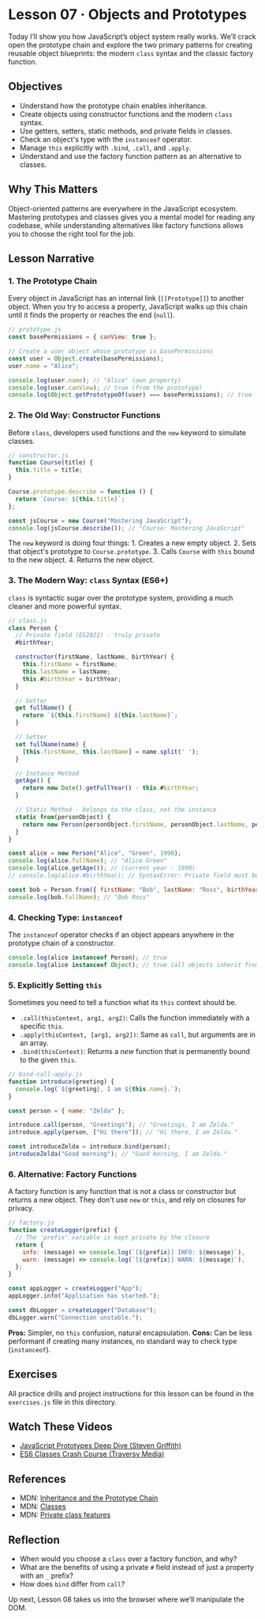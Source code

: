 # Lesson 07 · Objects and Prototypes

Today I’ll show you how JavaScript’s object system really works. We’ll crack open the prototype chain and explore the two primary patterns for creating reusable object blueprints: the modern `class` syntax and the classic factory function.

## Objectives
- Understand how the prototype chain enables inheritance.
- Create objects using constructor functions and the modern `class` syntax.
- Use getters, setters, static methods, and private fields in classes.
- Check an object's type with the `instanceof` operator.
- Manage `this` explicitly with `.bind`, `.call`, and `.apply`.
- Understand and use the factory function pattern as an alternative to classes.

## Why This Matters
Object-oriented patterns are everywhere in the JavaScript ecosystem. Mastering prototypes and classes gives you a mental model for reading any codebase, while understanding alternatives like factory functions allows you to choose the right tool for the job.

## Lesson Narrative

### 1. The Prototype Chain
Every object in JavaScript has an internal link (`[[Prototype]]`) to another object. When you try to access a property, JavaScript walks up this chain until it finds the property or reaches the end (`null`).

```javascript
// prototype.js
const basePermissions = { canView: true };

// Create a user object whose prototype is basePermissions
const user = Object.create(basePermissions);
user.name = "Alice";

console.log(user.name); // "Alice" (own property)
console.log(user.canView); // true (from the prototype)
console.log(Object.getPrototypeOf(user) === basePermissions); // true
```

### 2. The Old Way: Constructor Functions
Before `class`, developers used functions and the `new` keyword to simulate classes.

```javascript
// constructor.js
function Course(title) {
  this.title = title;
}

Course.prototype.describe = function () {
  return `Course: ${this.title}`;
};

const jsCourse = new Course("Mastering JavaScript");
console.log(jsCourse.describe()); // "Course: Mastering JavaScript"
```
The `new` keyword is doing four things: 1. Creates a new empty object. 2. Sets that object's prototype to `Course.prototype`. 3. Calls `Course` with `this` bound to the new object. 4. Returns the new object.

### 3. The Modern Way: `class` Syntax (ES6+)
`class` is syntactic sugar over the prototype system, providing a much cleaner and more powerful syntax.

```javascript
// class.js
class Person {
  // Private field (ES2022) - truly private
  #birthYear;

  constructor(firstName, lastName, birthYear) {
    this.firstName = firstName;
    this.lastName = lastName;
    this.#birthYear = birthYear;
  }

  // Getter
  get fullName() {
    return `${this.firstName} ${this.lastName}`;
  }

  // Setter
  set fullName(name) {
    [this.firstName, this.lastName] = name.split(' ');
  }

  // Instance Method
  getAge() {
    return new Date().getFullYear() - this.#birthYear;
  }

  // Static Method - belongs to the class, not the instance
  static from(personObject) {
    return new Person(personObject.firstName, personObject.lastName, personObject.birthYear);
  }
}

const alice = new Person("Alice", "Green", 1990);
console.log(alice.fullName); // "Alice Green"
console.log(alice.getAge()); // (current year - 1990)
// console.log(alice.#birthYear); // SyntaxError: Private field must be declared in an enclosing class

const bob = Person.from({ firstName: "Bob", lastName: "Ross", birthYear: 1942 });
console.log(bob.fullName); // "Bob Ross"
```

### 4. Checking Type: `instanceof`
The `instanceof` operator checks if an object appears anywhere in the prototype chain of a constructor.

```javascript
console.log(alice instanceof Person); // true
console.log(alice instanceof Object); // true (all objects inherit from Object)
```

### 5. Explicitly Setting `this`
Sometimes you need to tell a function what its `this` context should be.

- `.call(thisContext, arg1, arg2)`: Calls the function immediately with a specific `this`.
- `.apply(thisContext, [arg1, arg2])`: Same as `call`, but arguments are in an array.
- `.bind(thisContext)`: Returns a *new* function that is permanently bound to the given `this`.

```javascript
// bind-call-apply.js
function introduce(greeting) {
  console.log(`${greeting}, I am ${this.name}.`);
}

const person = { name: "Zelda" };

introduce.call(person, "Greetings"); // "Greetings, I am Zelda."
introduce.apply(person, ["Hi there"]); // "Hi there, I am Zelda."

const introduceZelda = introduce.bind(person);
introduceZelda("Good morning"); // "Good morning, I am Zelda."
```

### 6. Alternative: Factory Functions
A factory function is any function that is not a class or constructor but returns a new object. They don't use `new` or `this`, and rely on closures for privacy.

```javascript
// factory.js
function createLogger(prefix) {
  // The 'prefix' variable is kept private by the closure
  return {
    info: (message) => console.log(`[${prefix}] INFO: ${message}`),
    warn: (message) => console.log(`[${prefix}] WARN: ${message}`),
  };
}

const appLogger = createLogger("App");
appLogger.info("Application has started.");

const dbLogger = createLogger("Database");
dbLogger.warn("Connection unstable.");
```
**Pros:** Simpler, no `this` confusion, natural encapsulation.
**Cons:** Can be less performant if creating many instances, no standard way to check type (`instanceof`).

## Exercises

All practice drills and project instructions for this lesson can be found in the `exercises.js` file in this directory.

## Watch These Videos
- [JavaScript Prototypes Deep Dive (Steven Griffith)](https://www.youtube.com/watch?v=GhbhD1HR5vk)
- [ES6 Classes Crash Course (Traversy Media)](https://www.youtube.com/watch?v=3e1GHCA3GP0)

## References
- MDN: [Inheritance and the Prototype Chain](https://developer.mozilla.org/en-US/docs/Web/JavaScript/Inheritance_and_the_prototype_chain)
- MDN: [Classes](https://developer.mozilla.org/en-US/docs/Web/JavaScript/Reference/Classes)
- MDN: [Private class features](https://developer.mozilla.org/en-US/docs/Web/JavaScript/Reference/Classes/Private_class_fields)

## Reflection
- When would you choose a `class` over a factory function, and why?
- What are the benefits of using a private `#` field instead of just a property with an `_` prefix?
- How does `bind` differ from `call`?

Up next, Lesson 08 takes us into the browser where we’ll manipulate the DOM.